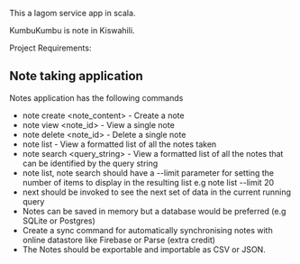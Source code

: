 This a lagom service app in scala. 

KumbuKumbu is note in Kiswahili.

Project Requirements:

## Note taking application

Notes application has the following commands
 - note create <note_content> - Create a note
 - note view <note_id> - View a single note
 - note delete <note_id> - Delete a single note
 - note list - View a formatted list of all the notes taken
 - note search <query_string> - View a formatted list of all the notes that can be identified by the query string
 - note list, note search should have a --limit parameter for setting the number of items to display in the resulting list e.g note list --limit 20
 - next should be invoked to see the next set of data in the current running query
 - Notes can be saved in memory but a database would be preferred (e.g SQLite or Postgres)
 - Create a sync command for automatically synchronising notes with online datastore like Firebase or Parse (extra credit)
 - The Notes should be exportable and importable as CSV or JSON.
